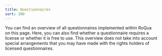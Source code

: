 ```yaml
---
title: Questionnaires
sort: 300
---
```


You can find an overview of all questionnaires implemented within RoQua on this page. Here, you can also find whether a questionnaire requires a license or whether it is free to use. This overview does not take into account special arrangements that you may have made with the rights holders of licensed questionnaires.

<!-- No screenshot, would be really empty unless we do some trick that allows us to seed all questionnaires during the spec run. -->
